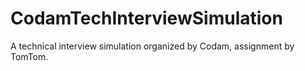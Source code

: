 # CodamTechInterviewSimulation
A technical interview simulation organized by Codam, assignment by TomTom.
